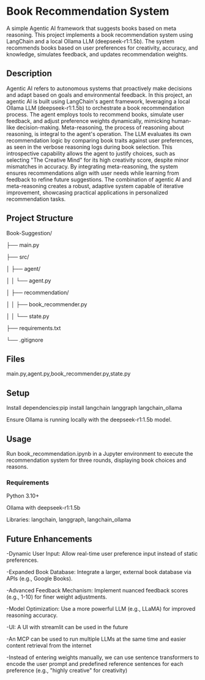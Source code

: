 # Book Recommendation System
A simple Agentic AI framework that suggests books based on meta reasoning. This project implements a book recommendation system using LangChain and a local Ollama LLM (deepseek-r1:1.5b). The system recommends books based on user preferences for creativity, accuracy, and knowledge, simulates feedback, and updates recommendation weights.

## Description
Agentic AI refers to autonomous systems that proactively make decisions and adapt based on goals and environmental feedback. In this project, an agentic AI is built using LangChain's agent framework, leveraging a local Ollama LLM (deepseek-r1:1.5b) to orchestrate a book recommendation process. The agent employs tools to recommend books, simulate user feedback, and adjust preference weights dynamically, mimicking human-like decision-making. Meta-reasoning, the process of reasoning about reasoning, is integral to the agent's operation. The LLM evaluates its own recommendation logic by comparing book traits against user preferences, as seen in the verbose reasoning logs during book selection. This introspective capability allows the agent to justify choices, such as selecting "The Creative Mind" for its high creativity score, despite minor mismatches in accuracy. By integrating meta-reasoning, the system ensures recommendations align with user needs while learning from feedback to refine future suggestions. The combination of agentic AI and meta-reasoning creates a robust, adaptive system capable of iterative improvement, showcasing practical applications in personalized recommendation tasks.

## Project Structure

Book-Suggestion/

├── main.py

├── src/

│   ├── agent/

│   │   └── agent.py

│   ├── recommendation/

│   │   ├── book_recommender.py

│   │   └── state.py

├── requirements.txt

└── .gitignore

## Files

main.py,agent.py,book_recommender.py,state.py

## Setup

Install dependencies:pip install langchain langgraph langchain_ollama


Ensure Ollama is running locally with the deepseek-r1:1.5b model.

## Usage
Run book_recommendation.ipynb in a Jupyter environment to execute the recommendation system for three rounds, displaying book choices and reasons.

### Requirements

Python 3.10+

Ollama with deepseek-r1:1.5b

Libraries: langchain, langgraph, langchain_ollama

## Future Enhancements

-Dynamic User Input: Allow real-time user preference input instead of static preferences.

-Expanded Book Database: Integrate a larger, external book database via APIs (e.g., Google Books).

-Advanced Feedback Mechanism: Implement nuanced feedback scores (e.g., 1-10) for finer weight adjustments.

-Model Optimization: Use a more powerful LLM (e.g., LLaMA) for improved reasoning accuracy.

-UI: A UI with streamlit can be used in the future

-An MCP can be used to run multiple LLMs at the same time and easier content retrieval from the internet

-Instead of entering weights manually, we can use sentence transformers to encode the user prompt and predefined reference sentences for each preference (e.g., "highly creative" for creativity)
